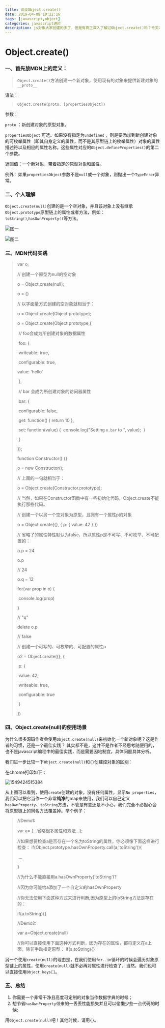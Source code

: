 ```yaml
---
title: 谈谈Object.create()
date: 2019-04-08 19:22:16
tags: [javascript,object]
categories: javascript进阶
description: js对象大家创建的多了，但是有真正深入了解过Object.create()吗？今天本文带你好好见识Object.create()
---
```

# Object.create()

### 一、首先放MDN上的定义：

> `Object.create()`方法创建一个新对象，使用现有的对象来提供新建对象的`__proto__`

语法：

> ```
> Object.create(proto, [propertiesObject])
> ```

参数：

`proto` ：新创建对象的原型对象。

`propertiesObject` 可选。如果没有指定为`undefined` ，则是要添加到新创建对象的可枚举属性（即其自身定义的属性，而不是其原型链上的枚举属性）对象的属性描述符以及相应的属性名称。这些属性对应的`Object.defineProperties()`的第二个参数。

返回值：一个新对象，带着指定的原型对象和属性。

例外：如果`propertiesObject`参数不是`null`或一个对象，则抛出一个`TypeError`异常。



### 二、个人理解

`Object.create(null)`创建的是一个空对象，并且该对象上没有继承`Object.prototype`原型链上的属性或者方法，例如：`toString()`,`hasOwnProperty()`等方法。

![图一](https://upload-images.jianshu.io/upload_images/7513201-c1d1184fa8f020d4.png?imageMogr2/auto-orient/strip%7CimageView2/2/w/655) 

![图二](https://upload-images.jianshu.io/upload_images/7513201-77470a9f630648b7.png?imageMogr2/auto-orient/strip%7CimageView2/2/w/637) 



### 三、MDN代码实践

> var o;
>
> // 创建一个原型为null的空对象
>
> o = Object.create(null);
>
> 
>
> o = {}
>
> // 以字面量方式创建的空对象就相当于：
>
> o = Object.create(Object.prototype);
>
> 
>
> o = Object.create(Object.prototype,{
>
> ​    // foo会成为所创建对象的数据属性
>
> ​    foo: {
>
> ​         writeable: true,
>
> ​	 configurable: true,
>
>  	 value: 'hello'
>
> ​    },
>
> ​    // bar 会成为所创建对象的访问器属性
>
> ​    bar: {
>
> ​        configurable: false,
>
> ​        get: function() { return 10 },
>
> ​	set: function(value) {
>    ​          console.log("Setting `o.bar` to ", value);
>    ​     }
>
> ​    }
>
> });
>
> 
>
> function Constructor() {}
>
> o = new Constructor();
>
> // 上面的一句就相当于：
>
> o = Object.create(Constructor.prototype);
>
> // 当然，如果在Constructor函数中有一些初始化代码，Object.create不能执行那些代码。
>
> 
>
> // 创建一个以另一个空对象为原型，且拥有一个属性p的对象
>
> o = Object.create({}, { p: { value: 42 } }) 
>
>  
>
> // 省略了的属性特性默认为false，所以属性p是不可写、不可枚举、不可配置的：
>
> o.p = 24
>
> o.p
>
> // 24
>
>  
>
> o.q = 12
>
> for(var prop in o) {
>
> ​	console.log(prop)
>
> }
>
> // "q"
>
>  
>
> delete o.p
>
> // false 
>
>  
>
> // 创建一个可写的、可枚举的、可配置的属性p
>
> o2 = Object.create({}, {
>
> ​    p: {
>
> ​        value: 42,
>
> ​        writeable: true,
>
> ​	configurable: true 
>
> ​    }
>
> })

### 四、Object.create(null)的使用场景

为什么很多源码作者会使用`Object.create(null)`来初始化一个新对象呢？这是作者的习惯，还是一个最佳实践？ 其实都不是，这并不是作者不经思考随便用的，也不是javascript编程中的最佳实践，而是需要因地制宜，具体问题具体分析。

我们进一步比较一下`Object.create(null)`和`{}`创建控对象的区别：

在chrome打印如下：

![1549424515384](C:\Users\TomKa\AppData\Local\Temp\1549424515384.png)

从上图可以看到，使用`create`创建的对象，没有任何属性，显示`No properties`，我们可以把它当作一个非常**纯净**的map来使用，我们可以自己定义`hasOwnProperty`、`toString`方法，不管是有意还是不小心，我们完全不必担心会将原型链上的同名方法覆盖掉。举个例子：

> //Demo1:
>
> var a= {...省略很多属性和方法...}; 
>
> //如果想要检查a是否存在一个名为toString的属性，你必须像下面这样进行检查： if(Object.prototype.hasOwnProperty.call(a,'toString')){     
>
> ​	... 
>
> } 
>
> //为什么不能直接用a.hasOwnProperty('toString')?
>
> //因为你可能给a添加了一个自定义的hasOwnProperty 
>
> //你无法使用下面这种方式来进行判断,因为原型上的toString方法是存在的：
>
>  if(a.toString){}  
>
> 
>
> //Demo2:
>
> var a=Object.create(null)
>
> //你可以直接使用下面这种方式判断，因为存在的属性，都将定义在a上面，除非手动指定原型： if(a.toString){}

 另一个使用`create(null)`的理由是，在我们使用`for..in`循环的时候会遍历对象原型链上的属性，使用`create(null)`就不必再对属性进行检查了，当然，我们也可以直接使用`Object.keys[]`。

 ### 五、总结

1. 你需要一个非常干净且高度可定制的对象当作数据字典的时候；
2. 想节省`hasOwnProperty`带来的一丢丢性能损失并且可以偷懒少些一点代码的时候;

用`Object.create(null)`吧！其他时候，请用`{}`。 

 

 